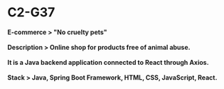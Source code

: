 # C2-G37
<strong>E-commerce<strong> > "No cruelty pets" <br><br>
<strong>Description<strong> > Online shop for products free of animal abuse. <br><br>
It is a Java backend application connected to React through Axios. <br><br>
<strong>Stack<strong> > Java, Spring Boot Framework, HTML, CSS, JavaScript, React.

